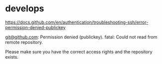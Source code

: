 # develops
https://docs.github.com/en/authentication/troubleshooting-ssh/error-permission-denied-publickey

git@github.com: Permission denied (publickey).
fatal: Could not read from remote repository.

Please make sure you have the correct access rights
and the repository exists.

